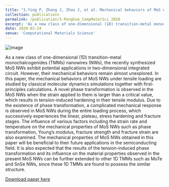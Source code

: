 ```yaml
---
title: "3.Ying P, Zhang J, Zhou J, et al. Mechanical behaviors of MoS nanowires under tension from molecular dynamics simulations[J]. Computational Materials Science, 2020, 179: 109691."
collection: publications
permalink: /publication/3-Penghua_CompMaterSci_2020
excerpt: 'As a new class of one-dimensional (1D) transition-metal monochalcogenides (TMMs) nanowires (NWs), the recently synthesized MoS NWs exhibit potential applications in two-dimensional integrated circuit. However, their mechanical behaviors remain almost unexplored. In this paper, the mechanical behaviors of MoS NWs under tensile loading are studied by classical molecular dynamics simulations together with first-principles calculations. '
date: 2020-03-24
venue: 'Computational Materials Science'
---
```

![image](https://user-images.githubusercontent.com/54773018/221376457-a676e0d8-f688-48cd-8111-4ece5bf3d418.png)

As a new class of one-dimensional (1D) transition-metal monochalcogenides (TMMs) nanowires (NWs), the recently synthesized MoS NWs exhibit potential applications in two-dimensional integrated circuit. However, their mechanical behaviors remain almost unexplored. In this paper, the mechanical behaviors of MoS NWs under tensile loading are studied by classical molecular dynamics simulations together with first-principles calculations. A novel phase transformation is observed in the MoS NWs when the strain applied to them is larger than a critical value, which results in tension-induced hardening in their tensile modulus. Due to the existence of phase transformation, a complicated mechanical response is observed in MoS NWs during the entire loading process, which successively experiences the linear, plateau, stress hardening and fracture stages. The influence of various factors including the strain rate and temperature on the mechanical properties of MoS NWs such as phase transformation, Young’s modulus, fracture strength and fracture strain are also examined. The mechanical properties of MoS NWs obtained in this paper will be beneficial to their future applications in the semiconducting field. It is also expected that the results of the tension-induced phase transformation and its influence on the material properties observed in the present MoS NWs can be further extended to other 1D TMMs such as MoTe and SnSe NWs, since these 1D TMMs are found to possess the similar structure.

[Download paper here](http://hityingph.github.io/files/3-Penghua_CompMaterSci_2020.pdf)
